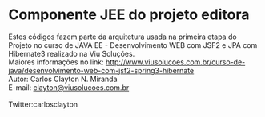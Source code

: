 Componente JEE do projeto editora
========
Estes códigos fazem parte da arquitetura usada na primeira etapa do Projeto no curso de JAVA EE - Desenvolvimento WEB com JSF2 e JPA com Hibernate3 realizado na Viu Soluções. <br> 
Maiores informações no link: http://www.viusolucoes.com.br/curso-de-java/desenvolvimento-web-com-jsf2-spring3-hibernate <br>
Autor: Carlos Clayton N. Miranda <br> 
E-mail: clayton@viusolucoes.com.br <br>  
Twitter:carlosclayton

